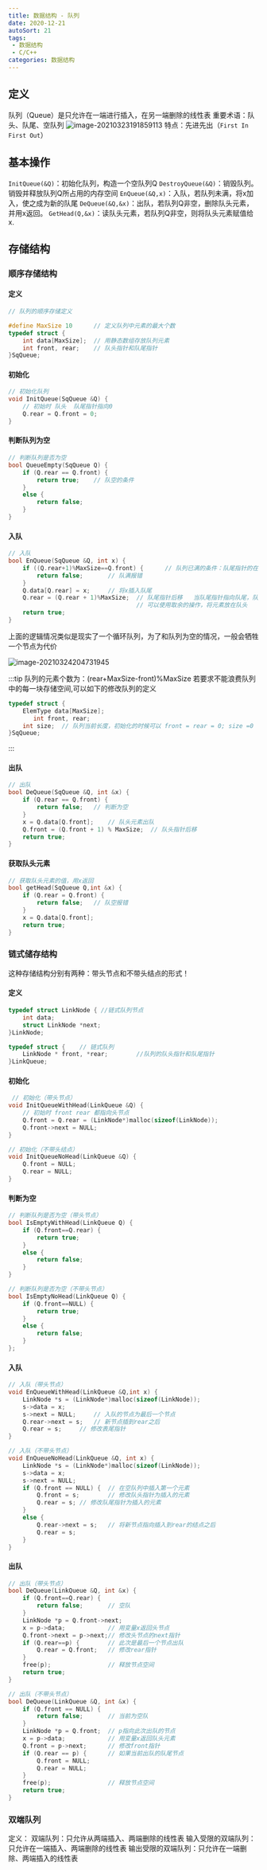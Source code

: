 ```yaml
---
title: 数据结构 - 队列
date: 2020-12-21
autoSort: 21
tags:
 - 数据结构
 - C/C++
categories: 数据结构
---
```

## 定义

队列（Queue）是只允许在一端进行插入，在另一端删除的线性表
重要术语：队头、队尾、空队列
![image-20210323191859113](https://image.icelo.cn/image-20210323191859113.png#mirages-width=871&mirages-height=281&mirages-cdn-type=1)
特点：先进先出（`First In First Out`）
## 基本操作

`InitQueue(&Q)`：初始化队列，构造一个空队列Q
`DestroyQueue(&Q)`：销毁队列。销毁并释放队列Q所占用的内存空间
`EnQueue(&Q,x)`：入队，若队列未满，将x加入，使之成为新的队尾
`DeQueue(&Q,&x)`：出队，若队列Q非空，删除队头元素，并用x返回。
`GetHead(Q,&x)`：读队头元素，若队列Q非空，则将队头元素赋值给x.

## 存储结构
### 顺序存储结构
#### 定义
```cpp
// 队列的顺序存储定义

#define MaxSize 10		// 定义队列中元素的最大个数
typedef struct {		
	int data[MaxSize];	// 用静态数组存放队列元素
	int front, rear;	// 队头指针和队尾指针
}SqQueue;
```

#### 初始化

```cpp
// 初始化队列
void InitQueue(SqQueue &Q) {
	// 初始时 队头  队尾指针指向0
	Q.rear = Q.front = 0;
}
```

#### 判断队列为空

```cpp
// 判断队列是否为空
bool QueueEmpty(SqQueue Q) {
	if (Q.rear == Q.front) {
		return true;    // 队空的条件
	}
	else {
		return false;
	}
}
```

#### 入队

```cpp
// 入队
bool EnQueue(SqQueue &Q, int x) {
	if ((Q.rear+1)%MaxSize==Q.front) {		// 队列已满的条件：队尾指针的在下一个位置的队头，即 (Q.rear+1)%MaxSize==Q.front
		return false;		// 队满报错
	}
	Q.data[Q.rear] = x;		// 将x插入队尾
	Q.rear = (Q.rear + 1)%MaxSize;	// 队尾指针后移   当队尾指针指向队尾，队头还有位置的时候，
									// 可以使用取余的操作，将元素放在队头	
	return true;
}
```

上面的逻辑情况类似是现实了一个循环队列，为了和队列为空的情况，一般会牺牲一个节点为代价

![image-20210324204731945](https://image.icelo.cn/image-20210324204731945.png#mirages-width=620&mirages-height=341&mirages-cdn-type=1)

:::tip
 队列的元素个数为：(rear+MaxSize-front)%MaxSize
 若要求不能浪费队列中的每一块存储空间,可以如下的修改队列的定义
 ```cpp
 typedef struct {
     ElemType data[MaxSize];
    	int front, rear; 
     int size;	// 队列当前长度，初始化的时候可以 front = rear = 0; size =0 
 }SqQueue;
 ```
:::

#### 出队

```cpp
// 出队
bool DeQueue(SqQueue &Q, int &x) {
	if (Q.rear == Q.front) {
		return false;	// 判断为空
	}
	x = Q.data[Q.front];	// 队头元素出队
	Q.front = (Q.front + 1) % MaxSize;	// 队头指针后移
	return true;
}
```

#### 获取队头元素

```cpp
// 获取队头元素的值，用x返回
bool getHead(SqQueue Q,int &x) {
	if (Q.rear = Q.front) {
		return false;	// 队空报错
	}
	x = Q.data[Q.front];
	return true;
}
```

### 链式储存结构

这种存储结构分别有两种：带头节点和不带头结点的形式！

#### 定义

```cpp
typedef struct LinkNode { //链式队列节点
	int data;
	struct LinkNode *next;
}LinkNode;

typedef struct {	// 链式队列
	LinkNode * front, *rear;		//队列的队头指针和队尾指针
}LinkQueue;
```

#### 初始化

```cpp
 // 初始化（带头节点）
void InitQueueWithHead(LinkQueue &Q) {
	// 初始时 front rear 都指向头节点
	Q.front = Q.rear = (LinkNode*)malloc(sizeof(LinkNode));
	Q.front->next = NULL;
}

// 初始化（不带头结点）
void InitQueueNoHead(LinkQueue &Q) {
	Q.front = NULL;
	Q.rear = NULL;
}
```

#### 判断为空

```cpp
// 判断队列是否为空（带头节点）
bool IsEmptyWithHead(LinkQueue Q) {
	if (Q.front==Q.rear) {
		return true;
	}
	else {
		return false;
	}
}

// 判断队列是否为空（不带头节点）
bool IsEmptyNoHead(LinkQueue Q) {
	if (Q.front==NULL) {
		return true;
	}
	else {
		return false;
	}
};
```

#### 入队

```cpp
// 入队（带头节点）
void EnQueueWithHead(LinkQueue &Q,int x) {
	LinkNode *s = (LinkNode*)malloc(sizeof(LinkNode));
	s->data = x;
	s->next = NULL;		// 入队的节点为最后一个节点
	Q.rear->next = s;	// 新节点插到rear之后
	Q.rear = s;		// 修改表尾指针
}

// 入队（不带头节点）
void EnQueueNoHead(LinkQueue &Q, int x) {
	LinkNode *s = (LinkNode*)malloc(sizeof(LinkNode));
	s->data = x;
	s->next = NULL;
	if (Q.front == NULL) {	// 在空队列中插入第一个元素
		Q.front = s;		// 修改队头指针为插入的元素
		Q.rear = s; // 修改队尾指针为插入的元素
	}
	else {
		Q.rear->next = s;	// 将新节点指向插入到rear的结点之后
		Q.rear = s;
	}
}
```

#### 出队

```cpp
// 出队（带头节点）
bool DeQueue(LinkQueue &Q, int &x) {
	if (Q.front==Q.rear) {
		return false;		// 空队
	}
	LinkNode *p = Q.front->next;
	x = p->data;			// 用变量x返回头节点
	Q.front->next = p->next;// 修改头节点的next指针
	if (Q.rear==p) {		// 此次是最后一个节点出队
		Q.rear = Q.front;	// 修改rear指针
	}
	free(p);				// 释放节点空间
	return true;
}

// 出队（不带头节点）
bool DeQueue(LinkQueue &Q, int &x) {
	if (Q.front == NULL) {
		return false;		// 当前为空队
	}
	LinkNode *p = Q.front;  // p指向此次出队的节点
	x = p->data;			// 用变量x返回队头元素	
	Q.front = p->next;		// 修改front指针	
	if (Q.rear == p) {	    // 如果当前出队的队尾节点 
		Q.front = NULL;
		Q.rear = NULL;
	}
	free(p);				// 释放节点空间
	return true;
}
```

### 双端队列

定义： 双端队列：只允许从两端插入、两端删除的线性表
输入受限的双端队列：只允许在一端插入、两端删除的线性表
输出受限的双端队列：只允许在一端删除、两端插入的线性表